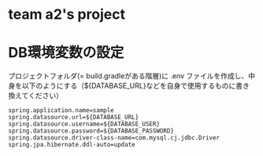 # team a2's project

# DB環境変数の設定
プロジェクトフォルダ(= build.gradleがある階層)に .env ファイルを作成し、中身を以下のようにする（${DATABASE_URL}などを自身で使用するものに書き換えてください）
```
spring.application.name=sample
spring.datasource.url=${DATABASE_URL}
spring.datasource.username=${DATABASE_USER}
spring.datasource.password=${DATABASE_PASSWORD}
spring.datasource.driver-class-name=com.mysql.cj.jdbc.Driver
spring.jpa.hibernate.ddl-auto=update
```
